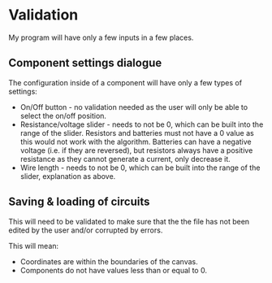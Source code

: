 # Validation

My program will have only a few inputs in a few places.

## Component settings dialogue

The configuration inside of a component will have only a few types of settings:

- On/Off button - no validation needed as the user will only be able to select the on/off position.
- Resistance/voltage slider - needs to not be 0, which can be built into the range of the slider. Resistors and batteries must not
	have a 0 value as this would not work with the algorithm. Batteries can have a negative voltage (i.e. if they are reversed), but
	resistors always have a positive resistance as they cannot generate a current, only decrease it.
- Wire length - needs to not be 0, which can be built into the range of the slider, explanation as above.

## Saving & loading of circuits

This will need to be validated to make sure that the the file has not been edited by the user
and/or corrupted by errors.

This will mean:

- Coordinates are within the boundaries of the canvas.
- Components do not have values less than or equal to 0.
